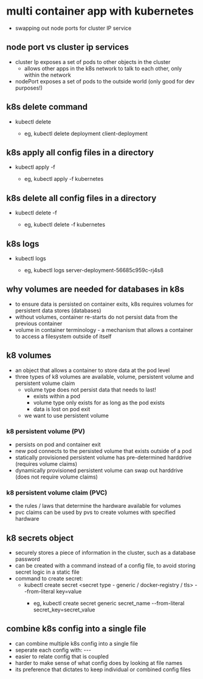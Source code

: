 # multi container app with kubernetes
- swapping out node ports for cluster IP service

## node port vs cluster ip services
- cluster Ip exposes a set of pods to other objects in the cluster
  - allows other apps in the k8s network to talk to each other, only within the network
- nodePort exposes a set of pods to the outside world (only good for dev purposes!)

## k8s delete command
- kubectl delete <type of object> <name of object>
  - eg, kubectl delete deployment client-deployment

## k8s apply all config files in a directory
- kubectl apply -f <directory path>
  - eg, kubectl apply -f kubernetes

## k8s delete all config files in a directory
- kubectl delete -f <directory path>
  - eg, kubectl delete -f kubernetes

## k8s logs
- kubectl logs <name of pod>
  - eg, kubectl logs server-deployment-56685c959c-rj4s8

## why volumes are needed for databases in k8s
- to ensure data is persisted on container exits, k8s requires volumes for persistent data stores (databases)
- without volumes, container re-starts do not persist data from the previous container
- volume in container terminology - a mechanism that allows a container to access a filesystem outside of itself

## k8 volumes
- an object that allows a container to store data at the pod level
- three types of k8 volumes are available, volume, persistent volume and persistent volume claim
  - volume type does not persist data that needs to last! 
    - exists within a pod
    - volume type only exists for as long as the pod exists
    - data is lost on pod exit
  - we want to use persistent volume

### k8 persistent volume (PV)
- persists on pod and container exit
- new pod connects to the persisted volume that exists outside of a pod
- statically provisioned persistent volume has pre-determined harddrive (requires volume claims)
- dynamically provisioned persistent volume can swap out harddrive (does not require volume claims)

### k8 persistent volume claim (PVC)
- the rules / laws that determine the hardware available for volumes
- pvc claims can be used by pvs to create volumes with specified hardware

## k8 secrets object
- securely stores a piece of information in the cluster, such as a database password
- can be created with a command instead of a config file, to avoid storing secret logic in a static file
- command to create secret:
  - kubectl create secret <secret type - generic / docker-registry / tls> <secret name> --from-literal key=value
    - eg, kubectl create secret generic secret_name --from-literal secret_key=secret_value

## combine k8s config into a single file
- can combine multiple k8s config into a single file
- seperate each config with: ---
- easier to relate config that is coupled
- harder to make sense of what config does by looking at file names
- its preference that dictates to keep individual or combined config files